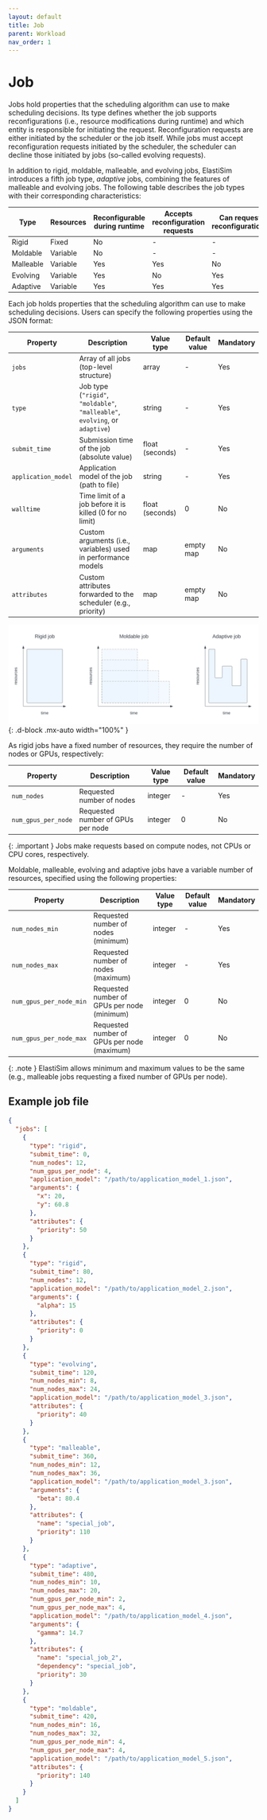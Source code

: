 ```yaml
---
layout: default
title: Job
parent: Workload
nav_order: 1
---
```


# Job
Jobs hold properties that the scheduling algorithm can use to make scheduling decisions. Its type defines whether the job supports reconfigurations (i.e., resource modifications during runtime) and which entity is responsible for initiating the request. Reconfiguration requests are either initiated by the scheduler or the job itself. While jobs must accept reconfiguration requests initiated by the scheduler, the scheduler can decline those initiated by jobs (so-called evolving requests).

In addition to rigid, moldable, malleable, and evolving jobs, ElastiSim introduces a fifth job type, _adaptive_ jobs, combining the features of malleable and evolving jobs. The following table describes the job types with their corresponding characteristics:

| Type      | Resources | Reconfigurable during runtime | Accepts reconfiguration requests | Can request reconfigurations |
|-----------|-----------|-------------------------------|----------------------------------|------------------------------|
| Rigid     | Fixed     | No                            | -                                | -                            |
| Moldable  | Variable  | No                            | -                                | -                            |
| Malleable | Variable  | Yes                           | Yes                              | No                           |
| Evolving  | Variable  | Yes                           | No                               | Yes                          |
| Adaptive  | Variable  | Yes                           | Yes                              | Yes                          |


Each job holds properties that the scheduling algorithm can use to make scheduling decisions. Users can specify the following properties using the JSON format:

| Property              | Description                                                                            | Value type      | Default value | Mandatory |
|-----------------------|----------------------------------------------------------------------------------------|-----------------|---------------|-----------|
| ``jobs``              | Array of all jobs (top-level structure)                                                | array           | -             | Yes       |
| ``type``              | Job type (``"rigid"``, ``"moldable"``, ``"malleable"``, ``evolving``, or ``adaptive``) | string          | -             | Yes       |
| ``submit_time``       | Submission time of the job (absolute value)                                            | float (seconds) | -             | Yes       |
| ``application_model`` | Application model of the job (path to file)                                            | string          | -             | Yes       |
| ``walltime``          | Time limit of a job before it is killed (0 for no limit)                               | float (seconds) | 0             | No        |
| ``arguments``         | Custom arguments (i.e., variables) used in performance models                          | map             | empty map     | No        |
| ``attributes``        | Custom attributes forwarded to the scheduler (e.g., priority)                          | map             | empty map     | No        |

![A figure visualizing the different classifications of a job](/assets/images/Job_classification.svg "Job classifications"){: .d-block .mx-auto width="100%" }

As rigid jobs have a fixed number of resources, they require the number of nodes or GPUs, respectively:

| Property              | Description                       | Value type | Default value | Mandatory |
|-----------------------|-----------------------------------|------------|---------------|-----------|
| ``num_nodes``         | Requested number of nodes         | integer    | -             | Yes       |
| ``num_gpus_per_node`` | Requested number of GPUs per node | integer    | 0             | No        |

{: .important }
Jobs make requests based on compute nodes, not CPUs or CPU cores, respectively.

Moldable, malleable, evolving and adaptive jobs have a variable number of resources, specified using the following properties:

| Property                  | Description                                 | Value type | Default value | Mandatory |
|---------------------------|---------------------------------------------|------------|---------------|-----------|
| ``num_nodes_min``         | Requested number of nodes (minimum)         | integer    | -             | Yes       |
| ``num_nodes_max``         | Requested number of nodes (maximum)         | integer    | -             | Yes       |
| ``num_gpus_per_node_min`` | Requested number of GPUs per node (minimum) | integer    | 0             | No        |
| ``num_gpus_per_node_max`` | Requested number of GPUs per node (maximum) | integer    | 0             | No        |

{: .note }
ElastiSim allows minimum and maximum values to be the same (e.g., malleable jobs requesting a fixed number of GPUs per node).

## Example job file

```json
{
  "jobs": [
    {
      "type": "rigid",
      "submit_time": 0,
      "num_nodes": 12,
      "num_gpus_per_node": 4,
      "application_model": "/path/to/application_model_1.json",
      "arguments": {
        "x": 20,
        "y": 60.8
      },
      "attributes": {
        "priority": 50
      }
    },
    {
      "type": "rigid",
      "submit_time": 80,
      "num_nodes": 12,
      "application_model": "/path/to/application_model_2.json",
      "arguments": {
        "alpha": 15
      },
      "attributes": {
        "priority": 0
      }
    },
    {
      "type": "evolving",
      "submit_time": 120,
      "num_nodes_min": 8,
      "num_nodes_max": 24,
      "application_model": "/path/to/application_model_3.json",
      "attributes": {
        "priority": 40
      }
    },
    {
      "type": "malleable",
      "submit_time": 360,
      "num_nodes_min": 12,
      "num_nodes_max": 36,
      "application_model": "/path/to/application_model_3.json",
      "arguments": {
        "beta": 80.4
      },
      "attributes": {
        "name": "special_job",
        "priority": 110
      }
    },
    {
      "type": "adaptive",
      "submit_time": 480,
      "num_nodes_min": 10,
      "num_nodes_max": 20,
      "num_gpus_per_node_min": 2,
      "num_gpus_per_node_max": 4,
      "application_model": "/path/to/application_model_4.json",
      "arguments": {
        "gamma": 14.7
      },
      "attributes": {
        "name": "special_job_2",
        "dependency": "special_job",
        "priority": 30
      }
    },
    {
      "type": "moldable",
      "submit_time": 420,
      "num_nodes_min": 16,
      "num_nodes_max": 32,
      "num_gpus_per_node_min": 4,
      "num_gpus_per_node_max": 4,
      "application_model": "/path/to/application_model_5.json",
      "attributes": {
        "priority": 140
      }
    }
  ]
}
```
